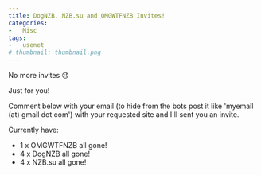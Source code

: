 ```yaml
---
title: DogNZB, NZB.su and OMGWTFNZB Invites!
categories:
-   Misc
tags:
-   usenet
# thumbnail: thumbnail.png
---
```


No more invites :disappointed:

Just for you!

Comment below with your email (to hide from the bots post it like 'myemail (at) gmail dot com') with your requested site and I'll sent you an invite.

Currently have:

*   1 x OMGWTFNZB all gone!
*   4 x DogNZB all gone!
*   4 x NZB.su all gone!
